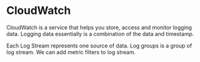 # CloudWatch

CloudWatch is a service that helps you store, access and monitor logging data. Logging data essentially is a combination of the data and timestamp.

Each Log Stream represents one source of data. Log groups is a group of log stream. We can add metric filters to log stream.
